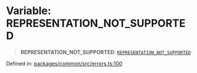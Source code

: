 # Variable: REPRESENTATION\_NOT\_SUPPORTED

> **REPRESENTATION\_NOT\_SUPPORTED**: [`REPRESENTATION_NOT_SUPPORTED`](../enumerations/MethodErrorCode.md#representation_not_supported)

Defined in: [packages/common/src/errors.ts:100](https://github.com/dcdpr/did-btcr2-js/blob/c82bc5c69016e1146a0c52c6e6b21621f5abd6d4/packages/common/src/errors.ts#L100)
